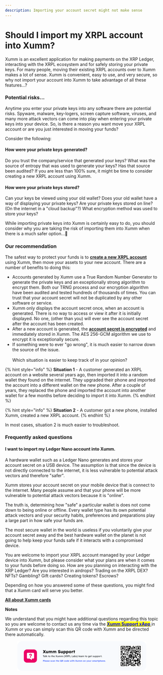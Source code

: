 ```yaml
---
description: Importing your account secret might not make sense
---
```


# Should I import my XRPL account into Xumm?

Xumm is an excellent application for making payments on the XRP Ledger, interacting with the XRPL ecosystem and for safely storing your private keys. For many people, moving their existing XRPL accounts over to Xumm makes a lot of sense. Xumm is convenient, easy to use, and very secure, so why not import your account into Xumm to take advantage of all these features...?

### Potential risks...

Anytime you enter your private keys into any software there are potential risks. Spyware, malware, key-logers, screen capture software, viruses, and many more attack vectors can come into play when entering your private keys into your device. So, is there a reason you want move your XRPL account or are you just interested in moving your funds?&#x20;

Consider the following:&#x20;

#### How were your private keys generated?&#x20;

Do you trust the company/service that generated your keys? What was the source of entropy that was used to generate your keys? Has that source been audited? If you are less than 100% sure, it might be time to consider creating a new XRPL account using Xumm.

#### How were your private keys stored?

Can your keys be viewed using your old wallet? Does your old wallet have a way of displaying your private keys? Are your private keys stored on line? (On the internet in a "cloud backup"?) What encryption method was used to store your keys?

While importing private keys into Xumm is certainly easy to do, you should consider why you are taking the risk of importing them into Xumm when there is a much safer option...🤔

### Our recommendation

The safest way to protect your funds is to [**create a** **new XRPL account**](../your-first-xrp-ledger-account/how-to-create-an-xrpl-account.md) using Xumm, then move your assets to your new account. There are a number of benefits to doing this:

* Accounts generated by Xumm use a True Random Number Generator to generate the private keys and an exceptionally strong algorithm to encrypt them. Both our TRNG process and our encryption algorithm have been audited and tested hundreds of thousands of times. You can trust that your account secret will not be duplicated by any other software or service.&#x20;
* Xumm only displays the account secret once, when an account is generated. There is no way to access or view it after it is initially displayed. No one, (other than you) will ever see the account secret after the account has been created.
* After a new account is generated, the [**account secret is encrypted**](../../security-and-xumm/all-about-security/upgrading-your-encryption.md) and immediately stored in Xumm. The AES 256-GCM algorithm we use to encrypt it is exceptionally secure.  &#x20;
* If something were to ever "go wrong", it is much easier to narrow down the source of the issue. \
  \
  Which situation is easier to keep track of in your opinion?

{% hint style="info" %}
**Situation 1** - A customer generated an XRPL account on a website several years ago, then imported it into a random wallet they found on the internet. They upgraded their phone and imported the account into a different wallet on the new phone. After a couple of years, they replaced the phone and imported the account into another wallet for a few months before deciding to import it into Xumm.
{% endhint %}

{% hint style="info" %}
**Situation 2** - A customer got a new phone, installed Xumm, created a new XRPL account.
{% endhint %}

In most cases, situation 2 is much easier to troubleshoot.

### Frequently asked questions

#### I want to import my Ledger Nano account into Xumm.

A  hardware wallet such as a Ledger Nano generates and stores your account secret on a USB device. The assumption is that since the device is not directly connected to the internet, it is less vulnerable to potential attack vectors and therefore "safer".

Xumm stores your account secret on your mobile device that is connect to the internet. Many people assume and that your phone will be more vulnerable to potential attack vectors because it is "online".

The truth is, determining how "safe" a particular wallet is does not come down to being online or offline. Every wallet type has its own potential attack vectors and your security habits, preferences  and preparations play a large part in how safe your funds are.&#x20;

The most secure wallet in the world is useless if you voluntarily give your account secret away and the best hardware wallet on the planet is not going to help keep your funds safe if it interacts with a compromised device.&#x20;

You are welcome to import your XRPL account managed by your Ledger device into Xumm, but please consider what your plans are when it comes to your funds before doing so. How are you planning on interacting with the XRP Ledger? Are you interested in airdrops? Trading on the XRPL DEX? NFTs? Gambling? Gift cards? Creating tokens? Escrows?&#x20;

Depending on how you answered some of these questions, you might find that a Xumm card will serve you better.

[**All about Xumm cards**](../../xumm-tangem-cards/xumm-tangem-cards.md)







**Notes**

We understand that you might have additional questions regarding this topic so you are welcome to contact us any time via the [<mark style="color:blue;">**Xumm Support xApp**</mark> ](https://xumm.app/detect/xapp:xumm.support?ref=helpcenter)in Xumm or you can simply scan this QR code with Xumm and be directed there automatically.

<figure><img src="../../.gitbook/assets/Support banner Xumm.png" alt=""><figcaption></figcaption></figure>
